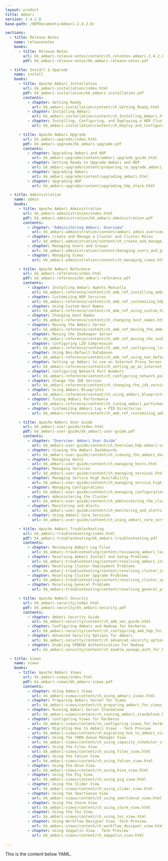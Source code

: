 ```yaml
---
layout: product
title: Ambari
version: 2.4.2.0
base-path: /HDPDocuments/Ambari-2.4.2.0/

sections:
  - title: Release Notes
    name: releasenotes
    books:
      - title: Release Notes
        url: bk_ambari-release-notes/content/ch_relnotes-ambari-2.4.2.0.html
        pdf: bk_ambari-release-notes/bk_ambari-release-notes.pdf

  - title: Install & Upgrade
    name: install
    books:
      - title: Apache Ambari Installation
        url: bk_ambari-installation/index.html
        pdf: bk_ambari-installation/bk_ambari-installation.pdf
        contents:
          - chapter: Getting Ready
            url: bk_ambari-installation/content/ch_Getting_Ready.html
          - chapter: Installing Ambari
            url: bk_ambari-installation/content/ch_Installing_Ambari.html
          - chapter: Installing, Configuring, and Deploying a HDP Cluster
            url: bk_ambari-installation/content/ch_Deploy_and_Configure_a_HDP_Cluster.html

      - title: Apache Ambari Upgrade
        url: bk_ambari-upgrade/index.html
        pdf: bk_ambari-upgrade/bk_ambari-upgrade.pdf
        contents:
          - chapter: Upgrading Ambari and HDP
            url: bk_ambari-upgrade/content/ambari_upgrade_guide.html
          - chapter: Getting Ready to Upgrade Ambari and HDP
            url: bk_ambari-upgrade/content/preparing_to_upgrade_ambari_and_hdp.html
          - chapter: Upgrading Ambari
            url: bk_ambari-upgrade/content/upgrading_ambari.html
          - chapter: Upgrading HDP
            url: bk_ambari-upgrade/content/upgrading_hdp_stack.html

  - title: Administration
    name: admin
    books:
      - title: Apache Ambari Administration
        url: bk_ambari-administration/index.html
        pdf: bk_ambari-administration/bk_ambari-administration.pdf
        contents:
          - chapter: "Administering Ambari: Overview"
            url: bk_ambari-administration/content/ambari_admin_overview.html
          - chapter: Create and Manage a Cluster and Cluster Roles
            url: bk_ambari-administration/content/ch_create_and_manage_a_cluster_and_cluster_roles.html
          - chapter: Managing Users and Groups
            url: bk_ambari-administration/content/managing_users_and_groups.html
          - chapter: Managing Views
            url: bk_ambari-administration/content/ch_managing_views.html

      - title: Apache Ambari Reference
        url: bk_ambari-reference/index.html
        pdf: bk_ambari-reference/bk_ambari-reference.pdf
        contents:
          - chapter: Installing Ambari Agents Manually
            url: bk_ambari-reference/content/ch_amb_ref_installing_ambari_agents_manually.html
          - chapter: Customizing HDP Services
            url: bk_ambari-reference/content/ch_amb_ref_customizing_hdp_services.html
          - chapter: Using Custom Host Names
            url: bk_ambari-reference/content/ch_amb_ref_using_custom_host_names.html
          - chapter: Changing Host Names
            url: bk_ambari-reference/content/ch_changing_host_names.html
          - chapter: Moving the Ambari Server
            url: bk_ambari-reference/content/ch_amb_ref_moving_the_ambari_server.html
          - chapter: Moving the ZooKeeper Server
            url: bk_ambari-reference/content/ch_amb_ref_moving_the_zookeeper_server.html
          - chapter: Configuring LZO Compression
            url: bk_ambari-reference/content/ch_amb_ref_configuring_lzo_compression.html
          - chapter: Using Non-Default Databases
            url: bk_ambari-reference/content/ch_amb_ref_using_non_default_databases.html
          - chapter: Setting up Ambari to use an Internet Proxy Server
            url: bk_ambari-reference/content/ch_setting_up_an_internet_proxy_server_for_ambari.html
          - chapter: Configuring Network Port Numbers
            url: bk_ambari-reference/content/ch_configuring_network_port_numbers.html
          - chapter: Change the JDK Version
            url: bk_ambari-reference/content/ch_changing_the_jdk_version_on_an_existing_cluster.html
          - chapter: Using Ambari Blueprints
            url: bk_ambari-reference/content/ch_using_ambari_blueprints.html
          - chapter: Tuning Ambari Performance
            url: bk_ambari-reference/content/ch_tuning_ambari_performance.html
          - chapter: Customizing Ambari Log + PID Directories
            url: bk_ambari-reference/content/ch_amb_ref_customizing_ambari_log_pid_dirs.html

      - title: Apache Ambari User Guide
        url: bk_ambari-user-guide/index.html
        pdf: bk_ambari-user-guide/bk_ambari-user-guide.pdf
        contents:
          - chapter: "Overview: Ambari User Guide"
            url: bk_ambari-user-guide/content/ch_Overview_hdp-ambari-user-guide.html
          - chapter: Viewing the Ambari Dashboards
            url: bk_ambari-user-guide/content/ch_viewing_the_ambari_dashboards.html
          - chapter: Managing Hosts
            url: bk_ambari-user-guide/content/ch_managing_hosts.html
          - chapter: Managing Services
            url: bk_ambari-user-guide/content/ch_managing_services.html
          - chapter: Managing Service High Availability
            url: bk_ambari-user-guide/content/ch_managing_service_high_availability.html
          - chapter: Managing Configurations
            url: bk_ambari-user-guide/content/ch_managing_configurations.html
          - chapter: Administering the Cluster
            url: bk_ambari-user-guide/content/ch_administering_the_cluster.html
          - chapter: Monitoring and Alerts
            url: bk_ambari-user-guide/content/ch_monitoring_and_alerts.html
          - chapter: Using Ambari Core Services
            url: bk_ambari-user-guide/content/ch_using_ambari_core_services.html

      - title: Apache Ambari Troubleshooting
        url: bk_ambari-troubleshooting/index.html
        pdf: bk_ambari-troubleshooting/bk_ambari-troubleshooting.pdf
        contents:
          - chapter: Reviewing Ambari Log Files
            url: bk_ambari-troubleshooting/content/reviewing_ambari_log_files.html
          - chapter: Resolving Ambari Install and Setup Problems
            url: bk_ambari-troubleshooting/content/resolving_ambari_install_and_setup_problems.html
          - chapter: Resolving Cluster Deployment Problems
            url: bk_ambari-troubleshooting/content/resolving_cluster_install_and_configuration_problems.html
          - chapter: Resolving Cluster Upgrade Problems
            url: bk_ambari-troubleshooting/content/resolving_cluster_upgrade_problems.html
          - chapter: Resolving General Problems
            url: bk_ambari-troubleshooting/content/resolving_general_problems.html

      - title: Apache Ambari Security
        url: bk_ambari-security/index.html
        pdf: bk_ambari-security/bk_ambari-security.pdf
        contents:
          - chapter: Ambari Security Guide
            url: bk_ambari-security/content/ch_amb_sec_guide.html
          - chapter: Configuring Ambari and Hadoop for Kerberos
            url: bk_ambari-security/content/ch_configuring_amb_hdp_for_kerberos.html
          - chapter: Advanced Security Options for Ambari
            url: bk_ambari-security/content/ch_advanced_security_options_for_ambari.html
          - chapter: Enabling SPNEGO Authentication for Hadoop
            url: bk_ambari-security/content/ch_enable_spnego_auth_for_hadoop.html

  - title: Views
    name: views
    books:
      - title: Apache Ambari Views
        url: bk_ambari-views/index.html
        pdf: bk_ambari-views/bk_ambari-views.pdf
        contents:
          - chapter: Using Ambari Views
            url: bk_ambari-views/content/ch_using_ambari_views.html
          - chapter: Preparing Ambari Server for Views
            url: bk_ambari-views/content/ch_preparing_ambari_for_views.html
          - chapter: Running Ambari Server Standalone
            url: bk_ambari-views/content/ch_running_ambari_standalone.html
          - chapter: Configuring Views for Kerberos
            url: bk_ambari-views/content/ch_configuring_views_for_kerberos.html
          - chapter: Migrating Hue to Ambari Views - Tech Preview
            url: bk_ambari-views/content/ch_migrating_hue_to_ambari_views.html
          - chapter: Using the YARN Queue Manager View
            url: bk_ambari-views/content/ch_using_capacity_scheduler_view.html
          - chapter: Using the Files View
            url: bk_ambari-views/content/ch_using_files_view.html
          - chapter: Using the Falcon View
            url: bk_ambari-views/content/ch_using_falcon_view.html
          - chapter: Using the Hive View
            url: bk_ambari-views/content/ch_using_hive_view.html
          - chapter: Using the Pig View
            url: bk_ambari-views/content/ch_using_pig_view.html
          - chapter: Using the Slider View
            url: bk_ambari-views/content/ch_using_slider_view.html
          - chapter: Using the SmartSense View
            url: bk_ambari-views/content/ch_using_smartsense_view.html
          - chapter: Using the Storm View
            url: bk_ambari-views/content/ch_using_storm_view.html
          - chapter: Using the Tez View
            url: bk_ambari-views/content/ch_using_tez_view.html
          - chapter: Using Workflow Designer View -Tech Preview
            url: bk_ambari-views/content/ch_workflow_designer_view.html
          - chapter: Using Zeppelin View - Tech Preview
            url: bk_ambari-views/content/ch_zeppelin_view.html

---
```


This is the content below YAML.

